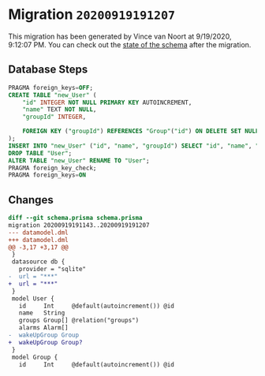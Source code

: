 # Migration `20200919191207`

This migration has been generated by Vince van Noort at 9/19/2020, 9:12:07 PM.
You can check out the [state of the schema](./schema.prisma) after the migration.

## Database Steps

```sql
PRAGMA foreign_keys=OFF;
CREATE TABLE "new_User" (
    "id" INTEGER NOT NULL PRIMARY KEY AUTOINCREMENT,
    "name" TEXT NOT NULL,
    "groupId" INTEGER,

    FOREIGN KEY ("groupId") REFERENCES "Group"("id") ON DELETE SET NULL ON UPDATE CASCADE
);
INSERT INTO "new_User" ("id", "name", "groupId") SELECT "id", "name", "groupId" FROM "User";
DROP TABLE "User";
ALTER TABLE "new_User" RENAME TO "User";
PRAGMA foreign_key_check;
PRAGMA foreign_keys=ON
```

## Changes

```diff
diff --git schema.prisma schema.prisma
migration 20200919191143..20200919191207
--- datamodel.dml
+++ datamodel.dml
@@ -3,17 +3,17 @@
 }
 datasource db {
   provider = "sqlite"
-  url = "***"
+  url = "***"
 }
 model User {
   id     Int     @default(autoincrement()) @id
   name   String
   groups Group[] @relation("groups")
   alarms Alarm[]
-  wakeUpGroup Group
+  wakeUpGroup Group?
 }
 model Group {
   id     Int     @default(autoincrement()) @id
```


